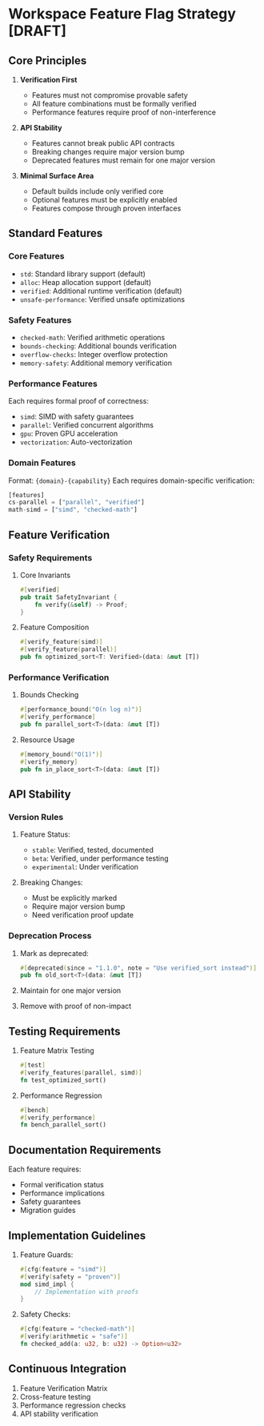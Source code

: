 # Workspace Feature Flag Strategy [DRAFT]

## Core Principles

1. **Verification First**
   - Features must not compromise provable safety
   - All feature combinations must be formally verified
   - Performance features require proof of non-interference

2. **API Stability**
   - Features cannot break public API contracts
   - Breaking changes require major version bump
   - Deprecated features must remain for one major version

3. **Minimal Surface Area**
   - Default builds include only verified core
   - Optional features must be explicitly enabled
   - Features compose through proven interfaces

## Standard Features

### Core Features

- `std`: Standard library support (default)
- `alloc`: Heap allocation support (default)
- `verified`: Additional runtime verification (default)
- `unsafe-performance`: Verified unsafe optimizations

### Safety Features

- `checked-math`: Verified arithmetic operations
- `bounds-checking`: Additional bounds verification
- `overflow-checks`: Integer overflow protection
- `memory-safety`: Additional memory verification

### Performance Features

Each requires formal proof of correctness:
- `simd`: SIMD with safety guarantees
- `parallel`: Verified concurrent algorithms
- `gpu`: Proven GPU acceleration
- `vectorization`: Auto-vectorization

### Domain Features

Format: `{domain}-{capability}`
Each requires domain-specific verification:

```rust
[features]
cs-parallel = ["parallel", "verified"]
math-simd = ["simd", "checked-math"]
```

## Feature Verification

### Safety Requirements

1. Core Invariants
   ```rust
   #[verified]
   pub trait SafetyInvariant {
       fn verify(&self) -> Proof;
   }
   ```

2. Feature Composition
   ```rust
   #[verify_feature(simd)]
   #[verify_feature(parallel)]
   pub fn optimized_sort<T: Verified>(data: &mut [T])
   ```

### Performance Verification

1. Bounds Checking
   ```rust
   #[performance_bound("O(n log n)")]
   #[verify_performance]
   pub fn parallel_sort<T>(data: &mut [T])
   ```

2. Resource Usage
   ```rust
   #[memory_bound("O(1)")]
   #[verify_memory]
   pub fn in_place_sort<T>(data: &mut [T])
   ```

## API Stability

### Version Rules

1. Feature Status:
   - `stable`: Verified, tested, documented
   - `beta`: Verified, under performance testing
   - `experimental`: Under verification

2. Breaking Changes:
   - Must be explicitly marked
   - Require major version bump
   - Need verification proof update

### Deprecation Process

1. Mark as deprecated:
   ```rust
   #[deprecated(since = "1.1.0", note = "Use verified_sort instead")]
   pub fn old_sort<T>(data: &mut [T])
   ```

2. Maintain for one major version
3. Remove with proof of non-impact

## Testing Requirements

1. Feature Matrix Testing
   ```rust
   #[test]
   #[verify_features(parallel, simd)]
   fn test_optimized_sort() 
   ```

2. Performance Regression
   ```rust
   #[bench]
   #[verify_performance]
   fn bench_parallel_sort()
   ```

## Documentation Requirements

Each feature requires:
- Formal verification status
- Performance implications
- Safety guarantees
- Migration guides

## Implementation Guidelines

1. Feature Guards:
   ```rust
   #[cfg(feature = "simd")]
   #[verify(safety = "proven")]
   mod simd_impl {
       // Implementation with proofs
   }
   ```

2. Safety Checks:
   ```rust
   #[cfg(feature = "checked-math")]
   #[verify(arithmetic = "safe")]
   fn checked_add(a: u32, b: u32) -> Option<u32>
   ```

## Continuous Integration

1. Feature Verification Matrix
2. Cross-feature testing
3. Performance regression checks
4. API stability verification 